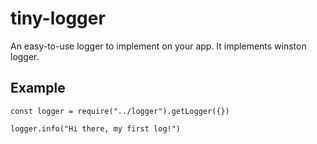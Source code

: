 # tiny-logger
An easy-to-use logger to implement on your app. It implements winston logger.

## Example
```nodejs
const logger = require("../logger").getLogger({})

logger.info("Hi there, my first log!")
```